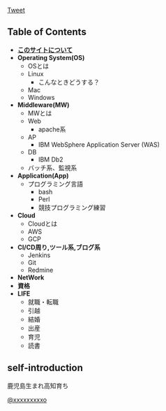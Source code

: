 <a href="https://twitter.com/share?ref_src=twsrc%5Etfw" class="twitter-share-button" data-show-count="false">Tweet</a><script async src="https://platform.twitter.com/widgets.js" charset="utf-8"></script>

## Table of Contents

* [**このサイトについて**](https://yusuoo.github.io/RTFSE/このサイトについて/)
* **Operating System(OS)**
  * OSとは
  * Linux
    * こんなときどうする？
  * Mac
  * Windows
* **Middleware(MW)**
  * MWとは
  * Web
    * apache系
  * AP
    * IBM WebSphere Application Server (WAS)
  * DB
    * IBM Db2
  * バッチ系、監視系  
* **Application(App)**
  * プログラミング言語
    * bash
    * Perl
    * 競技プログラミング練習
* **Cloud**
  * Cloudとは
  * AWS
  * GCP
* **CI/CD周り,ツール系,ブログ系**
  * Jenkins
  * Git
  * Redmine
* **NetWork**
* **資格**
* **LIFE**
  * 就職・転職
  * 引越
  * 結婚
  * 出産
  * 育児
  * 読書

## self‐introduction


鹿児島生まれ高知育ち

<a href="https://twitter.com/xxxxxxxxx" target="_blank">@xxxxxxxxxo</a>
